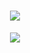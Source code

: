 <h1 align="center">
  <a href="https://nipun4338.github.io">
    <img src="https://readme-typing-svg.herokuapp.com/?lines=Hi+👋!;I+am+Nipun!;..Visit:+nipun4338.github.io...!&center=true&size=25">
  </a>
</h1>

<!--
**Nipun4338/Nipun4338** is a ✨ _special_ ✨ repository because its `README.md` (this file) appears on your GitHub profile.

Here are some ideas to get you started:

- 🔭 I’m currently working on ...
- 🌱 I’m currently learning ...
- 👯 I’m looking to collaborate on ...
- 🤔 I’m looking for help with ...
- 💬 Ask me about ...
- 📫 How to reach me: ...
- 😄 Pronouns: ...
- ⚡ Fun fact: ...
-->
<div align="center">
<img src="https://metrics.lecoq.io/Nipun4338?template=classic&isocalendar=1&languages=1&gists=1&followup=1&achievements=1&notable=1&pagespeed=1&isocalendar.duration=half-year&languages.limit=8&languages.sections=most-used&languages.colors=github&languages.threshold=0%25&languages.indepth=false&languages.recent.load=300&languages.recent.days=14&followup.sections=repositories&achievements.threshold=C&achievements.secrets=true&achievements.limit=0&notable.repositories=false&pagespeed.url=.user.website&pagespeed.detailed=false&pagespeed.screenshot=false&config.timezone=Asia%2FDhaka">
  </div>
